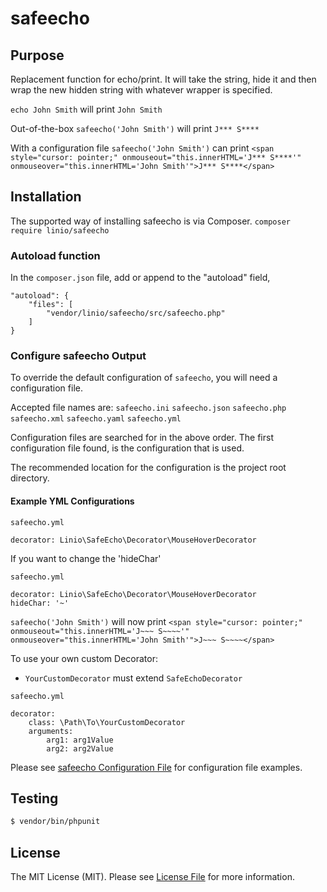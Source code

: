 # safeecho
## Purpose

Replacement function for echo/print. It will take the string, hide it and then wrap the new hidden string with whatever wrapper is specified.

`echo John Smith` will print `John Smith`

Out-of-the-box
`safeecho('John Smith')` will print `J*** S****`

With a configuration file
`safeecho('John Smith')` can print 
```<span style="cursor: pointer;" onmouseout="this.innerHTML='J*** S****'" onmouseover="this.innerHTML='John Smith'">J*** S****</span>```

## Installation

The supported way of installing safeecho is via Composer.
`composer require linio/safeecho`

### Autoload function

In the `composer.json` file, add or append to the "autoload" field,
```
"autoload": {
    "files": [
        "vendor/linio/safeecho/src/safeecho.php"
    ]
}
```

### Configure safeecho Output

To override the default configuration of `safeecho`, you will need a configuration file.

Accepted file names are:
`safeecho.ini`
`safeecho.json`
`safeecho.php`
`safeecho.xml`
`safeecho.yaml`
`safeecho.yml`

Configuration files are searched for in the above order. The first configuration file found, is the configuration that is used.

The recommended location for the configuration is the project root directory.

#### Example YML Configurations

`safeecho.yml`
```
decorator: Linio\SafeEcho\Decorator\MouseHoverDecorator
```

If you want to change the 'hideChar'

`safeecho.yml`
```
decorator: Linio\SafeEcho\Decorator\MouseHoverDecorator
hideChar: '~'
```

`safeecho('John Smith')` will now print 
```<span style="cursor: pointer;" onmouseout="this.innerHTML='J~~~ S~~~~'" onmouseover="this.innerHTML='John Smith'">J~~~ S~~~~</span>```

To use your own custom Decorator:
* `YourCustomDecorator` must extend `SafeEchoDecorator`

`safeecho.yml`
```
decorator:
    class: \Path\To\YourCustomDecorator
    arguments:
        arg1: arg1Value
        arg2: arg2Value
```

Please see [safeecho Configuration File](CONFIG.md) for configuration file examples.

## Testing

```bash
$ vendor/bin/phpunit
```

## License

The MIT License (MIT). Please see [License File](LICENSE.md) for more information.

